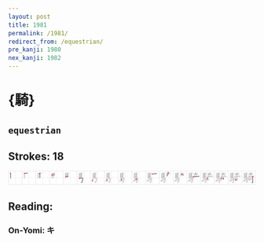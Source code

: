 ```yaml
---
layout: post
title: 1981
permalink: /1981/
redirect_from: /equestrian/
pre_kanji: 1980
nex_kanji: 1982
---
```


# {騎}

## `equestrian`

## Strokes: 18

<div class="stroke"><img src="../images/E9A88E.png" /></div>

## Reading:

### On-Yomi: キ
